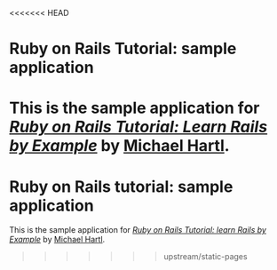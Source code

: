 <<<<<<< HEAD
# Ruby on Rails Tutorial: sample application

This is the sample application for [*Ruby on Rails Tutorial: Learn Rails by Example*](http://railstutorial.org/) by [Michael Hartl](http://michaelhartl.com/).
=======
# Ruby on Rails tutorial: sample application

This is the sample application for [*Ruby on Rails Tutorial: learn Rails by Example*](http://railstutorial.org/) by [Michael Hartl](http://michaelhartl.com).
>>>>>>> upstream/static-pages
